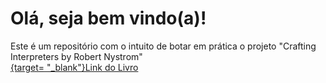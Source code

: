 # Olá, seja bem vindo(a)!
Este é um repositório com o intuito de botar em prática o projeto "Crafting Interpreters by Robert Nystrom"
<br>
<a href= "http://www.craftinginterpreters.com/">{target= "_blank"}Link do Livro</a> 
